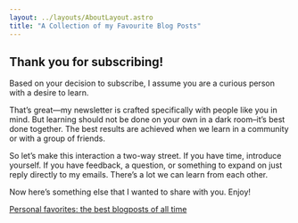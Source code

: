 ```yaml
---
layout: ../layouts/AboutLayout.astro
title: "A Collection of my Favourite Blog Posts"
---
```


## Thank you for subscribing!

Based on your decision to subscribe, I assume you are a curious person with a desire to learn.

That’s great—my newsletter is crafted specifically with people like you in mind. But learning should not be done on your own in a dark room–it’s best done together. The best results are achieved when we learn in a community or with a group of friends.

So let’s make this interaction a two-way street. If you have time, introduce yourself. If you have feedback, a question, or something to expand on just reply directly to my emails. There’s a lot we can learn from each other.

Now here’s something else that I wanted to share with you. Enjoy!

[Personal favorites: the best blogposts of all time](www.vitosarchive.com/best-blogposts)
